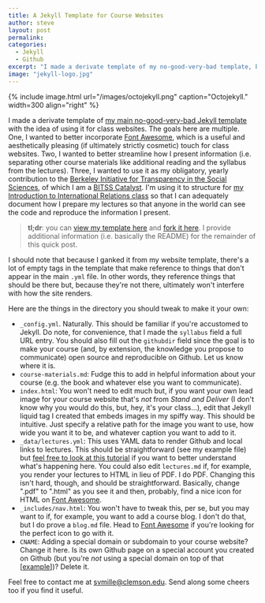 ```yaml
---
title: A Jekyll Template for Course Websites
author: steve
layout: post
permalink:
categories:
  - Jekyll
  - Github
excerpt: "I made a derivate template of my no-good-very-bad template, but for course websites."
image: "jekyll-logo.jpg"
---
```



{% include image.html url="/images/octojekyll.png" caption="Octojekyll." width=300 align="right" %}

I made a derivate template of [my main no-good-very-bad Jekyll template](http://svmiller.com/blog/2015/08/create-your-website-in-jekyll/) with the idea of using it for class websites. The goals here are multiple. One, I wanted to better incorporate [Font Awesome](http://fontawesome.com), which is a useful and aesthetically pleasing (if ultimately strictly cosmetic) touch for class websites. Two, I wanted to better streamline how I present information (i.e. separating other course materials like additional reading and the syllabus from the lectures). Three, I wanted to use it as my obligatory, yearly contribution to the [Berkeley Initiative for Transparency in the Social Sciences](https://www.bitss.org/), of which I am a [BITSS Catalyst](https://www.bitss.org/people/steven-miller/). I'm using it to structure for [my Introduction to International Relations class](http://posc1020.svmiller.com) so that I can adequately document how I prepare my lectures so that anyone in the world can see the code and reproduce the information I present.

> **tl;dr**: you can [view my template here](http://course-website.svmiller.com/) and [fork it here](https://github.com/svmiller/course-website). I provide additional information (i.e. basically the README) for the remainder of this quick post.


I should note that because I ganked it from my website template, there's a lot of empty tags in the template that make reference to things that don't appear in the main `.yml` file. In other words, they reference things that should be there but, because they're not there, ultimately won't interfere with how the site renders.

Here are the things in the directory you should tweak to make it your own:

- `_config.yml`. Naturally. This should be familiar if you're accustomed to Jekyll. Do note, for convenience, that I made the `syllabus` field a full URL entry. You should also fill out the `githubdir` field since the goal is to make your course (and, by extension, the knowledge you propose to communicate) open source and reproducible on Github. Let us know where it is.
- `course-materials.md`: Fudge this to add in helpful information about your course (e.g. the book and whatever else you want to communicate).
- `index.html`: You won't need to edit much but, if you want your own lead image for your course website that's *not* from *Stand and Deliver* (I don't know why you would do this, but, hey, it's your class...), edit that Jekyll liquid tag I created that embeds images in my spiffy way. This should be intuitive. Just specify a relative path for the image you want to use, how wide you want it to be, and whatever caption you want to add to it.
- `_data/lectures.yml`: This uses YAML data to render Github and local links to lectures. This should be straightforward (see my example file) but [feel free to look at this tutorial](https://jekyllrb.com/docs/datafiles/) if you want to better understand what's happening here. You could also edit `lectures.md` if, for example, you render your lectures to HTML in lieu of PDF. I do PDF. Changing this isn't hard, though, and should be straightforward. Basically, change ".pdf" to ".html" as you see it and then, probably, find a nice icon for HTML on [Font Awesome](https://fontawesome.com/).
- `_includes/nav.html`: You won't have to tweak this, per se, but you may want to if, for example, you want to add a course blog. I don't do that, but I do prove a `blog.md` file. Head to [Font Awesome](https://fontawesome.com/) if you're looking for the perfect icon to go with it.
- `CNAME`: Adding a special domain or subdomain to your course website? Change it here. Is its own Github page on a special account you created on Github (but you're *not* using a special domain on top of that [[example](https://github.com/uw-csss-564)])? Delete it.

Feel free to contact me at svmille@clemson.edu. Send along some cheers too if you find it useful.
